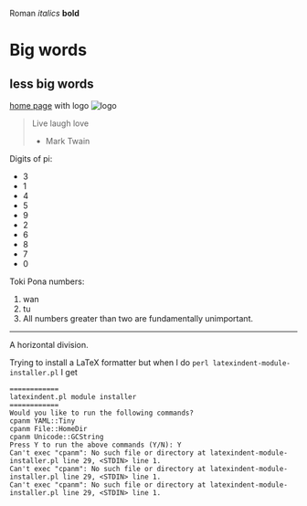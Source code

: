 Roman *italics* **bold**

# Big words

## less big words

[home page](https://sheeptester.github.io/) with logo ![logo](https://sheeptester.github.io/favicon.ico)

> Live laugh love
> - Mark Twain

Digits of pi:

- 3
- 1
- 4
- 5
- 9
- 2
- 6
- 8
- 7
- 0

Toki Pona numbers:

1. wan
2. tu
3. All numbers greater than two are fundamentally unimportant.

---

A horizontal division.

Trying to install a LaTeX formatter but when I do `perl latexindent-module-installer.pl` I get

```
============
latexindent.pl module installer
============
Would you like to run the following commands?
cpanm YAML::Tiny
cpanm File::HomeDir
cpanm Unicode::GCString
Press Y to run the above commands (Y/N): Y
Can't exec "cpanm": No such file or directory at latexindent-module-installer.pl line 29, <STDIN> line 1.
Can't exec "cpanm": No such file or directory at latexindent-module-installer.pl line 29, <STDIN> line 1.
Can't exec "cpanm": No such file or directory at latexindent-module-installer.pl line 29, <STDIN> line 1.
```
